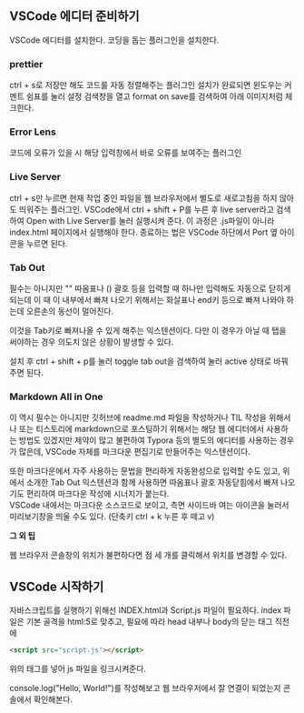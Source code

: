 ## **VSCode 에디터 준비하기**

VSCode 에디터를 설치한다.
코딩을 돕는 플러그인을 설치한다.

### **prettier**

ctrl + s로 저장만 해도 코드를 자동 정렬해주는 플러그인
설치가 완료되면 윈도우는 커멘트 쉼표를 눌러 설정 검색창을 열고 format on save를 검색하여 아래 이미지처럼 체크한다.

### **Error Lens**

코드에 오류가 있을 시 해당 입력창에서 바로 오류를 보여주는 플러그인

### **Live Server**

ctrl + s만 누르면 현재 작업 중인 파일을 웹 브라우저에서 별도로 새로고침을 하지 않아도 띄워주는 플러그인.
VSCode에서 ctrl + shift + P를 누른 후 live server라고 검색하여 Open with Live Server를 눌러 실행시켜 준다.
이 과정은 .js파일이 아니라 index.html 페이지에서 실행해야 한다.
종료하는 법은 VSCode 하단에서 Port 옆 아이콘을 누르면 된다.

### **Tab Out**

필수는 아니지만 "" 따옴표나 () 괄호 등을 입력할 때 하나만 입력해도 자동으로 닫히게 되는데 이 때 이 내부에서 빠져 나오기 위해서는 화살표나 end키 등으로 빠져 나와야 하는데 오른손의 동선이 멀어진다.

이것을 Tab키로 빠져나올 수 있게 해주는 익스텐션이다. 다만 이 경우가 아닐 때 탭을 써야하는 경우 의도치 않은 상황이 발생할 수 있다.

설치 후 ctrl + shift + p를 눌러 toggle tab out을 검색하여 눌러 active 상태로 바꿔주면 된다.

### **Markdown All in One**

이 역시 필수는 아니지만 깃허브에 readme.md 파일을 작성하거나 TIL 작성을 위해서나 또는 티스토리에 markdown으로 포스팅하기 위해서는 해당 웹 에디터에서 사용하는 방법도 있겠지만 제약이 많고 불편하여 Typora 등의 별도의 에디터를 사용하는 경우가 많은데, VSCode 자체를 마크다운 편집기로 만들어주는 익스텐션이다.  
  
또한 마크다운에서 자주 사용하는 문법을 편리하게 자동완성으로 입력할 수도 있고, 위에서 소개한 Tab Out 익스텐션과 함께 사용하면 따옴표나 괄호 자동닫힘에서 빠져 나오기도 편리하여 마크다운 작성에 시너지가 붙는다.  
VSCode 내에서는 마크다운 소스코드로 보이고, 측면 사이드바 여는 아이콘을 눌러서 미리보기창을 띄울 수도 있다. (단축키 ctrl + k 누른 후 떼고 v)

**그 외 팁**

웹 브라우저 콘솔창의 위치가 불편하다면 점 세 개를 클릭해서 위치를 변경할 수 있다.

## **VSCode 시작하기**

자바스크립트를 실행하기 위해선 INDEX.html과 Script.js 파일이 필요하다.
index 파일은 기본 골격을 html:5로 맞추고, 필요에 따라 head 내부나 body의 닫는 태그 직전에

```html
<script src="script.js"></script>
```

위의 태그를 넣어 js 파일을 링크시켜준다.

console.log("Hello, World!")를 작성해보고 웹 브라우저에서 잘 연결이 되었는지 콘솔에서 확인해본다.